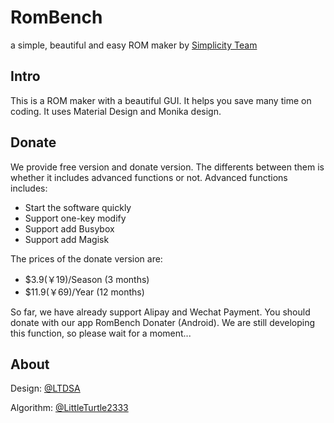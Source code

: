 # RomBench
a simple, beautiful and easy ROM maker by [Simplicity Team](http://www.simplicityitem.com/)
## Intro
This is a ROM maker with a beautiful GUI. It helps you save many time on coding. It uses Material Design and Monika design.
## Donate
We provide free version and donate version. The differents between them is whether it includes advanced functions or not. Advanced functions includes:
* Start the software quickly
* Support one-key modify
* Support add Busybox
* Support add Magisk

The prices of the donate version are:
* $3.9(￥19)/Season (3 months)
* $11.9(￥69)/Year (12 months)

So far, we have already support Alipay and Wechat Payment. You should donate with our app RomBench Donater (Android). We are still developing this function, so please wait for a moment...
## About
Design: [@LTDSA](https://github.com/LTDSA)

Algorithm: [@LittleTurtle2333](https://github.com/LittleTurtle2333)
